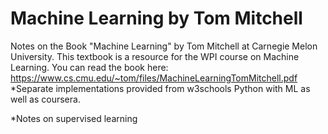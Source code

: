 # Machine Learning by Tom Mitchell
Notes on the Book "Machine Learning" by Tom Mitchell at Carnegie Melon University. This textbook is a resource for the WPI course on Machine Learning. You can read the book here: https://www.cs.cmu.edu/~tom/files/MachineLearningTomMitchell.pdf 
*Separate implementations provided from w3schools Python with ML as well as coursera. 

*Notes on supervised learning